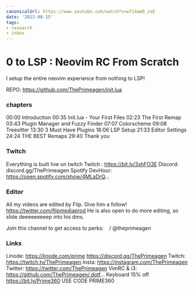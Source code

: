 ```yaml
---
canonicalUrl: https://www.youtube.com/watch?v=w7i4amO_zaE
date: '2023-08-15'
tags:
- research
- inbox
---
```


# 0 to LSP : Neovim RC From Scratch

I setup the entire neovim experience from nothing to LSP!

REPO: https://github.com/ThePrimeagen/init.lua

### chapters
00:00 Introduction
00:35 Init.lua - Your First Files
02:23 The First Remap
03:43 Plugin Manager and Fuzzy Finder
07:07 Colorscheme
09:08 Treesitter
13:30 3 Must Have Plugins
18:06 LSP Setup
21:33 Editor Settings
24:24 THE BEST Remaps
29:40 Thank you


### Twitch
Everything is built live on twitch
Twitch : https://bit.ly/3xhFO3E
Discord: discord.gg/ThePrimeagen
Spotify DevHour: https://open.spotify.com/show/4MLaDrQ...
### Editor
All my videos are edited by Flip.  Give him a follow!  https://twitter.com/flipmediaprod  He is also open to do more editing, so slide deeeeeeeeep into his dms.

Join this channel to get access to perks:
   / @theprimeagen  

### Links
Linode: https://linode.com/prime
https://discord.gg/ThePrimeagen
Twitch: https://twitch.tv/ThePrimeagen
Insta: https://instagram.com/ThePrimeagen
Twitter: https://twitter.com/ThePrimeagen
VimRC & i3: https://github.com/ThePrimeagen/.dotf...
Keyboard 15% off https://bit.ly/Prime360 USE CODE PRIME360
